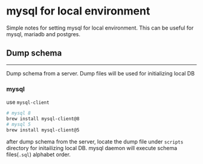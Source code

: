 # mysql for local environment
Simple notes for setting mysql for local environment.
This can be useful for mysql, mariadb and postgres.
## Dump schema
---
Dump schema from a server. Dump files will be used for initializing local DB
### mysql
use `mysql-client` 
```bash
# mysql 8
brew install mysql-client@8
# mysql 5
brew install mysql-client@5
```

after dump schema from the server, locate the dump file under `scripts` directory for initailizing local DB.
mysql daemon will execute schema files(`.sql`) alphabet order.



